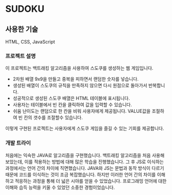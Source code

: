 # SUDOKU

## 사용한 기술
HTML, CSS, JavaScript

### 프로젝트 설명
이 프로젝트는 백트래킹 알고리즘을 사용하여 스도쿠를 생성하는 웹 게임입니다. 
- 2차원 배열 9x9을 만들고 중복을 피하면서 랜덤한 숫자를 넣습니다.
- 생성된 배열이 스도쿠의 규칙을 만족하지 않으면 다시 원점으로 돌아가서 반복합니다.
- 성공적으로 생성된 스도쿠 배열은 HTML 테이블에 표시됩니다.
- 사용자는 테이블에서 빈 칸을 클릭하여 값을 입력할 수 있습니다.
- 쉬움 난이도는 랜덤으로 한 칸을 비워 사용자에게 제공됩니다. VALUE값을 조절하여 빈 칸의 갯수를 조절할수 있습니다.

이렇게 구현된 프로젝트는 사용자에게 스도쿠 게임을 즐길 수 있는 기회를 제공합니다.

### 개발 트라이

처음에는 익숙한 JAVA로 알고리즘을 구현했습니다. 백트래킹 알고리즘을 처음 사용해보았는데, 이를 적용하는 방법에 대해 많은 학습을 진행했습니다. 그 후 JS로 이식하는 과정에서는 언어 간의 차이에 직면했습니다. JAVA와 JS는 문법과 동작 방식이 다르기 때문에 코드를 이식하는 것이 조금 복잡했습니다. 하지만 이러한 언어 간의 차이를 이해하고 적응하는 과정을 통해 더 넓은 시야를 얻을 수 있었습니다. 프로그래밍 언어에 대한 이해와 습득 능력을 키울 수 있었던 소중한 경험이었습니다.
